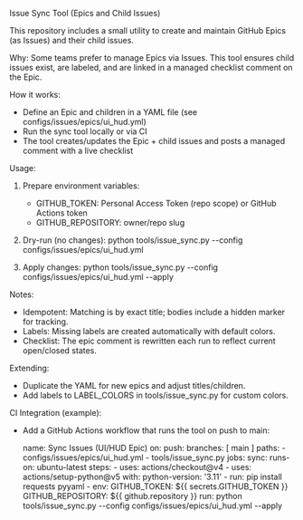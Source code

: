 Issue Sync Tool (Epics and Child Issues)

This repository includes a small utility to create and maintain GitHub Epics (as Issues) and their child issues.

Why: Some teams prefer to manage Epics via Issues. This tool ensures child issues exist, are labeled, and are linked in a managed checklist comment on the Epic.

How it works:
- Define an Epic and children in a YAML file (see configs/issues/epics/ui_hud.yml)
- Run the sync tool locally or via CI
- The tool creates/updates the Epic + child issues and posts a managed comment with a live checklist

Usage:
1) Prepare environment variables:
   - GITHUB_TOKEN: Personal Access Token (repo scope) or GitHub Actions token
   - GITHUB_REPOSITORY: owner/repo slug

2) Dry-run (no changes):
   python tools/issue_sync.py --config configs/issues/epics/ui_hud.yml

3) Apply changes:
   python tools/issue_sync.py --config configs/issues/epics/ui_hud.yml --apply

Notes:
- Idempotent: Matching is by exact title; bodies include a hidden marker for tracking.
- Labels: Missing labels are created automatically with default colors.
- Checklist: The epic comment is rewritten each run to reflect current open/closed states.

Extending:
- Duplicate the YAML for new epics and adjust titles/children.
- Add labels to LABEL_COLORS in tools/issue_sync.py for custom colors.

CI Integration (example):
- Add a GitHub Actions workflow that runs the tool on push to main:

  name: Sync Issues (UI/HUD Epic)
  on:
    push:
      branches: [ main ]
      paths:
        - configs/issues/epics/ui_hud.yml
        - tools/issue_sync.py
  jobs:
    sync:
      runs-on: ubuntu-latest
      steps:
        - uses: actions/checkout@v4
        - uses: actions/setup-python@v5
          with:
            python-version: '3.11'
        - run: pip install requests pyyaml
        - env:
            GITHUB_TOKEN: ${{ secrets.GITHUB_TOKEN }}
            GITHUB_REPOSITORY: ${{ github.repository }}
          run: python tools/issue_sync.py --config configs/issues/epics/ui_hud.yml --apply
